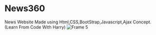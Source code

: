 # News360
News Website Made using Html,CSS,BootStrap,Javascript,Ajax Concept.
(Learn From Code With Harry)
![Frame 5](https://user-images.githubusercontent.com/76803084/161035680-8739aa48-5e2e-4bd6-a0a5-463f44e13267.png)
